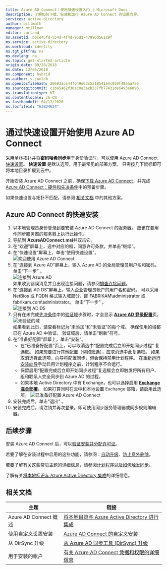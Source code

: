 ```yaml
---
title: Azure AD Connect：使用快速设置入门 | Microsoft Docs
description: 了解如何下载、安装和运行 Azure AD Connect 的设置向导。
services: active-directory
author: billmath
manager: mtillman
editor: curtand
ms.assetid: b6ce45fd-554d-4f4d-95d1-47996d561c9f
ms.service: active-directory
ms.workload: identity
ms.tgt_pltfrm: na
ms.devlang: na
ms.topic: get-started-article
origin.date: 09/28/2018
ms.date: 12/05/2018
ms.component: hybrid
ms.author: v-junlch
ms.openlocfilehash: 20693ac644f649e03c5a18541a4c030f48aaa7a6
ms.sourcegitcommit: c1ba5a62f30ac0a3acb337fb77431de6493e6096
ms.translationtype: HT
ms.contentlocale: zh-CN
ms.lasthandoff: 04/17/2020
ms.locfileid: "63824624"
---
```

# <a name="getting-started-with-azure-ad-connect-using-express-settings"></a>通过快速设置开始使用 Azure AD Connect
采用单林拓扑并将**密码哈希同步**用于身份验证时，可以使用 Azure AD Connect [快速设置](how-to-connect-password-hash-synchronization.md)。 **快速设置** 是默认选项，用于最常见的部署方案。 只需按几下鼠标即可将本地目录扩展到云中。

开始安装 Azure AD Connect 之前，确保[下载 Azure AD Connect](https://go.microsoft.com/fwlink/?LinkId=615771)，并完成 [Azure AD Connect：硬件和先决条件](how-to-connect-install-prerequisites.md)中的预备步骤。

如果快速设置与拓扑不匹配，请参阅 [相关文档](#related-documentation) 中的其他方案。

## <a name="express-installation-of-azure-ad-connect"></a>Azure AD Connect 的快速安装
1. 以本地管理员身份登录到要安装 Azure AD Connect 的服务器。 应该在要用作同步服务器的服务器上执行此操作。
2. 导航到 **AzureADConnect.msi**并双击它。
3. 在“欢迎”屏幕上，选中对应的框，同意许可条款，并单击“继续”。   
4. 在“快速设置”屏幕上，单击“使用快速设置”。   
   ![欢迎使用 Azure AD Connect](./media/how-to-connect-install-express/express.png)
5. 在“连接到 Azure AD”屏幕上，输入 Azure AD 的全局管理员用户名和密码。 单击“下一步”  。  
   ![连接到 Azure AD](./media/how-to-connect-install-express/connectaad.png)  
   如果收到错误消息并且出现连接问题，请参阅[排查连接问题](tshoot-connect-connectivity.md)。
6. 在“连接到 AD DS”屏幕上，输入企业管理员帐户的用户名和密码。 可以采用 NetBios 或 FQDN 格式输入域部分，即 FABRIKAM\administrator 或 fabrikam.com\administrator。 单击“下一步”  。  
   ![连接到 AD DS](./media/how-to-connect-install-express/connectad.png)
7. 只有在未完成[先决条件](how-to-connect-install-prerequisites.md)中的[验证域](../add-custom-domain.md)步骤时，才会显示 [**Azure AD 登录配置**](plan-connect-user-signin.md#azure-ad-sign-in-configuration)页。
   ![未验证的域](./media/how-to-connect-install-express/unverifieddomain.png)  
   如果看到此页，请查看标记为“未添加”和“未验证”的每个域。   确保使用的域都已在 Azure AD 中验证。 验证域后，请单击“刷新”符号。
8. 在“准备好配置”屏幕上，单击“安装”。 
   - 在“已准备好配置”页上，可以取消选中“配置完成后立即开始同步过程”  复选框。 如果想要进行其他配置（例如[筛选](how-to-connect-sync-configure-filtering.md)），应取消选中此复选框。 如果取消选择此选项，向导将配置同步，但会保持禁用计划程序。 在[重新运行安装向导](how-to-connect-installation-wizard.md)手动启用计划程序之前，计划程序不会运行。
   - 保留启用“配置完成后立即开始同步过程”复选框会立即触发将所有用户、组和联系人完全同步到 Azure AD 的过程。 
   - 如果本地 Active Directory 中有 Exchange，也可以选择启用 [**Exchange 混合部署**](https://technet.microsoft.com/library/jj200581.aspx)。 如果打算同时在云中和本地设置 Exchange 邮箱，请启用此选项。
     ![已准备好配置 Azure AD Connect](./media/how-to-connect-install-express/readytoconfigure.png)
9. 安装完成后，单击“退出”  。
10. 安装完成后，请注销并再次登录，即可使用同步服务管理器或同步规则编辑器。

## <a name="next-steps"></a>后续步骤
安装 Azure AD Connect 后，可以[验证安装并分配许可证](how-to-connect-post-installation.md)。

若要了解在安装过程中启用的这些功能，请参阅：[自动升级](how-to-connect-install-automatic-upgrade.md)、[防止意外删除](how-to-connect-sync-feature-prevent-accidental-deletes.md)。

若要了解有关这些常见主题的详细信息，请参阅[计划程序以及如何触发同步](how-to-connect-sync-feature-scheduler.md)。

了解有关[将本地标识与 Azure Active Directory 集成](whatis-hybrid-identity.md)的详细信息。

## <a name="related-documentation"></a>相关文档

| 主题 | 链接 |
| --- | --- |
| Azure AD Connect 概述 | [将本地目录与 Azure Active Directory 进行集成](whatis-hybrid-identity.md)
| 使用自定义设置安装 | [Azure AD Connect 的自定义安装](how-to-connect-install-custom.md) |
| 从 DirSync 升级 | [从 Azure AD 同步工具 (DirSync) 升级](how-to-dirsync-upgrade-get-started.md)|
| 用于安装的帐户 | [有关 Azure AD Connect 凭据和权限的详细信息](reference-connect-accounts-permissions.md) |

<!-- Update_Description: link update -->